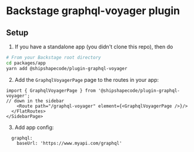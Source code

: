 # Backstage graphql-voyager plugin

## Setup

1. If you have a standalone app (you didn't clone this repo), then do

```bash
# From your Backstage root directory
cd packages/app
yarn add @shipshapecode/plugin-graphql-voyager
```


2. Add the `GraphqlVoyagerPage` page to the routes in your app:

```tsx
import { GraphqlVoyagerPage } from '@shipshapecode/plugin-graphql-voyager';
// down in the sidebar
    <Route path="/graphql-voyager" element={<GraphqlVoyagerPage />}/>
  </FlatRoutes>
</SidebarPage>
```

3. Add app config:

```
  graphql:
    baseUrl: 'https://www.myapi.com/graphql'
```
